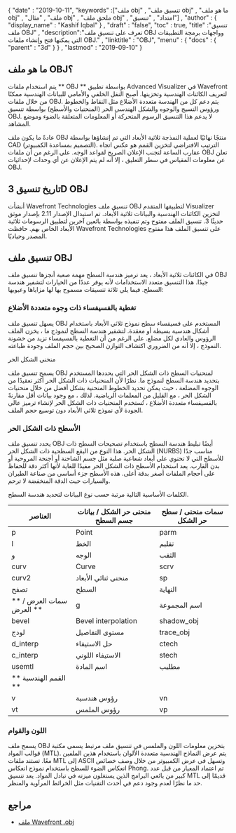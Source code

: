 {
  "date" : "2019-10-11",
  "keywords" :["ملف obj" , "تنسيق ملف obj" , "ما هو ملف obj" , "ملف" , "مثال obj" , "ملحق ملف obj" , "امتداد" , "تنسيق"] ,
  "author" : {
    "display_name" : "Kashif Iqbal"
} ,
  "draft" : "false",
  "toc" : true,
  "title" :"تنسيق ملف OBJ" ,
  "description":"تعرف على تنسيق ملف OBJ وواجهات برمجة التطبيقات التي يمكنها فتح وإنشاء ملفات OBJ." ,
  "linktitle" : "OBJ",
  "menu" : {
    "docs" : {
      "parent" : "3d"
}
} ,
  "lastmod" : "2019-09-10"
}

## ما هو ملف OBJ؟

يتم استخدام ملفات ** OBJ ** بواسطة تطبيق Advanced Visualizer في Wavefront لتعريف الكائنات الهندسية وتخزينها. أصبح النقل الخلفي والأمامي للبيانات الهندسية ممكنًا من خلال ملفات OBJ. يتم دعم كل من الهندسة متعددة الأضلاع مثل النقاط والخطوط ورؤوس النسيج والوجوه والشكل الهندسي الحر (المنحنيات والأسطح) بواسطة تنسيق OBJ. لا يدعم هذا التنسيق الرسوم المتحركة أو المعلومات المتعلقة بالضوء وموضع المشاهد.

عادةً ما يكون ملف OBJ منتجًا نهائيًا لعملية النمذجة ثلاثية الأبعاد التي تم إنشاؤها بواسطة CAD (التصميم بمساعدة الكمبيوتر). الترتيب الافتراضي لتخزين القمم هو عكس اتجاه عقارب الساعة لتجنب الإعلان الصريح لقواعد الوجه. على الرغم من أن ملفات OBJ تعلن عن معلومات المقياس في سطر التعليق ، إلا أنه لم يتم الإعلان عن أي وحدات لإحداثيات OBJ.

## تاريخ تنسيق 3D OBJ

أنشأت Wavefront Technologies تنسيق ملف OBJ لتطبيقها المتقدم Visualizer لتخزين الكائنات الهندسية والبيانات ثلاثية الأبعاد. تم استبدال الإصدار 2.11 بإصدار موثق حديثًا 3. تنسيق الملف مفتوح وتم تنفيذه بواسطة بائعين آخرين لتطبيق الرسومات ثلاثية الأبعاد الخاص بهم. حافظت Wavefront Technologies على تنسيق الملف هذا مفتوح المصدر وحياديًا.

## تنسيق ملف OBJ

في الكائنات ثلاثية الأبعاد ، يعد ترميز هندسة السطح مهمة صعبة أنجزها تنسيق ملف OBJ جيدًا. هذا التنسيق متعدد الاستخدامات لأنه يوفر عددًا من الخيارات لتشفير هندسة السطح. فيما يلي ثلاثة تنسيقات مسموح بها لها مزاياها وعيوبها:

### تغطية بالفسيفساء ذات وجوه متعددة الأضلاع

يسهل تنسيق ملف OBJ المستخدم على فسيفساء سطح نموذج ثلاثي الأبعاد باستخدام أشكال هندسية بسيطة أو معقدة. لتشفير هندسة السطح لنموذج ما ، يخزن الملف الرؤوس والعادي لكل مضلع. على الرغم من أن التغطية بالفسيفساء تزيد من خشونة النموذج ، إلا أنه من الضروري اكتشاف التوازن الصحيح بين حجم الملف وجودة طباعته.

منحنى الشكل الحر

يسمح تنسيق ملف OBJ لمنحنيات السطح ذات الشكل الحر التي يحددها المستخدم بتحديد هندسة السطح لنموذج ما. نظرًا لأن المنحنيات ذات الشكل الحر أكثر تعقيدًا من الوجوه المضلعة ، حيث يمكن تحديد الخطوط المنحنية بشكل أفضل من خلال منحنيات الشكل الحر ، مع القليل من المعلمات الرياضية. لذلك ، مع وجود بيانات أقل مقارنةً بالفسيفساء متعددة الأضلاع ، تُستخدم المنحنيات ذات الشكل الحر لإنشاء ترميز عالي الجودة لأي نموذج ثلاثي الأبعاد دون توسيع حجم الملف.

### الأسطح ذات الشكل الحر

يحدد تنسيق ملف OBJ أيضًا تبليط هندسة السطح باستخدام تصحيحات السطح ذات الشكل الحر. هذا النوع من البقع السطحية ذات الشكل الحر (NURBS) مناسب جدًا للأسطح التي لا تحتوي على أبعاد شعاعية صلبة مثل جسم الشاحنة أو أجنحة المروحية أو بدن القارب. يعد استخدام الأسطح ذات الشكل الحر مفيدًا للغاية لأنها أكثر دقة للحفاظ على أحجام الملفات أصغر بدقة أعلى. هذه الأسطح جزء أساسي من صناعة الطيران والسيارات حيث الدقة المنخفضة لا ترحم.

الكلمات الأساسية التالية مرتبة حسب نوع البيانات لتحديد هندسة السطح.


| العناصر | منحنى حر الشكل / بيانات جسم السطح | سمات منحنى / سطح حر الشكل
---|---|---|
| p | Point | parm | قيم المعلمة | درجة | الدرجة
| l | الخط | تقليم | حلقة التشذيب الخارجية | bmat | مصفوفة الأساس
| و | الوجه | الثقب | حلقة التشذيب الداخلية | الخطوة | حجم الخطوة
| curv | Curve | scrv | منحنى خاص | cstype | نوع منحنى أو سطح
| curv2 | منحنى ثنائي الأبعاد | sp | نقطة خاصة | ** التوصيل وتجميع الأسطح **
| تصفح | السطح | النهاية | بيان النهاية | يخدع | الاتصال
| ** سمات العرض / العرض ** | g | اسم المجموعة
| bevel | Bevel interpolation | shadow_obj | Shadow casting | s | مجموعة التنعيم
| لودج | مستوى التفاصيل | trace_obj | تتبع الشعاع | mg | مجموعة الدمج
| d_interp | حل الاستيفاء | ctech | تقنية تقريب المنحنى | o | اسم الكائن
| c_interp | الاستيفاء اللوني | stech | تقنية تقريب السطح |
| usemtl | اسم المادة | مطليب | مكتبة المواد |
| ** القمم الهندسية ** |
| v | رؤوس هندسية | vn | معايير الرأس |
| vt | رؤوس الملمس | vp | قيم مساحة المعلمة |

### اللون والقوام

يسمح ملف OBJ بتخزين معلومات اللون والملمس في تنسيق ملف مرتبط يسمى مكتبة قوالب المواد (MTL). يتم عرض النماذج الهندسية متعددة الألوان باستخدام هذين الملفين معًا. تستند ملفات MTL إلى ASCII وتسهل في عرض الكمبيوتر من خلال وصف خصائص انعكاس الضوء للسطح باستخدام نموذج انعكاس Phong. تم اعتماد المعيار من قبل عدد كبير من بائعي البرامج الذين يستغلون ميزته في تبادل المواد. يعد تنسيق MTL قديمًا إلى حد ما نظرًا لعدم وجود دعم في أحدث التقنيات مثل الخرائط المرآوية والمنظر.

## مراجع

* [ملف Wavefront .obj](https://en.wikipedia.org/wiki/Wavefront_.obj_file)

